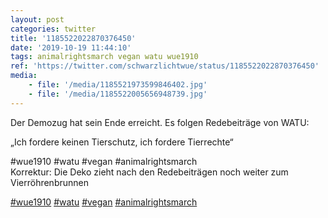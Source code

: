 ```yaml
---
layout: post
categories: twitter
title: '1185522022870376450'
date: '2019-10-19 11:44:10'
tags: animalrightsmarch vegan watu wue1910
ref: 'https://twitter.com/schwarzlichtwue/status/1185522022870376450'
media:
    - file: '/media/1185521973599846402.jpg'
    - file: '/media/1185522005656948739.jpg'
---
```

Der Demozug hat sein Ende erreicht. Es folgen Redebeiträge von WATU:



„Ich fordere keinen Tierschutz, ich fordere Tierrechte“

#wue1910 #watu #vegan #animalrightsmarch  
Korrektur: Die Deko zieht nach den Redebeiträgen noch weiter zum Vierröhrenbrunnen

[#wue1910](/t/wue1910) [#watu](/t/watu) [#vegan](/t/vegan) [#animalrightsmarch](/t/animalrightsmarch) 